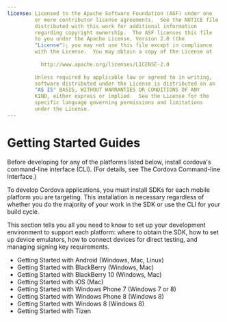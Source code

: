 ```yaml
---
license: Licensed to the Apache Software Foundation (ASF) under one
         or more contributor license agreements.  See the NOTICE file
         distributed with this work for additional information
         regarding copyright ownership.  The ASF licenses this file
         to you under the Apache License, Version 2.0 (the
         "License"); you may not use this file except in compliance
         with the License.  You may obtain a copy of the License at
         
           http://www.apache.org/licenses/LICENSE-2.0
         
         Unless required by applicable law or agreed to in writing,
         software distributed under the License is distributed on an
         "AS IS" BASIS, WITHOUT WARRANTIES OR CONDITIONS OF ANY
         KIND, either express or implied.  See the License for the
         specific language governing permissions and limitations
         under the License.
---
```


Getting Started Guides
======================

Before developing for any of the platforms listed below, install
cordova's command-line interface (CLI).
(For details, see The Cordova Command-line Interface.)

To develop Cordova applications, you must install SDKs for each mobile
platform you are targeting. This installation is necessary regardless
of whether you do the majority of your work in the SDK or use the CLI
for your build cycle.

This section tells you all you need to know to set up your development
environment to support each platform: where to obtain the SDK, how to
set up device emulators, how to connect devices for direct testing,
and managing signing key requirements.

- Getting Started with Android (Windows, Mac, Linux)
- Getting Started with BlackBerry (Windows, Mac)
- Getting Started with BlackBerry 10 (Windows, Mac)
- Getting Started with iOS (Mac)
- Getting Started with Windows Phone 7 (Windows 7 or 8)
- Getting Started with Windows Phone 8 (Windows 8)
- Getting Started with Windows 8 (Windows 8)
- Getting Started with Tizen
